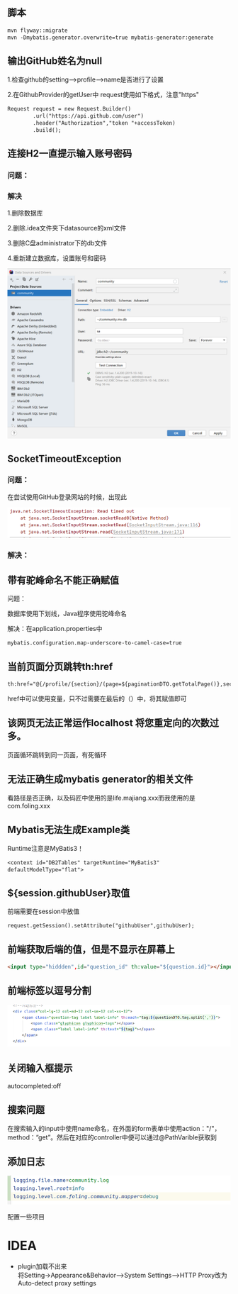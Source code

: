 ## 脚本
```shell script
mvn flyway::migrate
mvn -Dmybatis.generator.overwrite=true mybatis-generator:generate
```
## 输出GitHub姓名为null

1.检查github的setting-->profile-->name是否进行了设置

2.在GithubProvider的getUser中 request使用如下格式，注意"https"

```shell script
Request request = new Request.Builder()
        .url("https://api.github.com/user")
        .header("Authorization","token "+accessToken)
        .build();
```

## 连接H2一直提示输入账号密码

### 问题：

### 解决

1.删除数据库

2.删除.idea文件夹下datasource的xml文件

3.删除C盘administrator下的db文件

4.重新建立数据库，设置账号和密码

![image-20210721094827295](避坑记录.assets/image-20210721094827295.png)

## SocketTimeoutException

### 问题：

在尝试使用GitHub登录网站的时候，出现此

![image-20210721095538872](避坑记录.assets/image-20210721095538872.png)

### 解决：



## 带有驼峰命名不能正确赋值

问题：

数据库使用下划线，Java程序使用驼峰命名

解决：在application.properties中

```properties
mybatis.configuration.map-underscore-to-camel-case=true
```

## 当前页面分页跳转th:href

```html
th:href="@{/profile/{section}/(page=${paginationDTO.getTotalPage()},section=${section})}"
```

href中可以使用变量，只不过需要在最后的（）中，将其赋值即可

## 该网页无法正常运作localhost 将您重定向的次数过多。

页面循环跳转到同一页面，有死循环

## 无法正确生成mybatis generator的相关文件

看路径是否正确，以及码匠中使用的是life.majiang.xxx而我使用的是com.foling.xxx

## Mybatis无法生成Example类

Runtime注意是MyBatis3！

```
<context id="DB2Tables" targetRuntime="MyBatis3" defaultModelType="flat">
```

## \${session.githubUser}取值

前端需要在session中放值

```shell script
request.getSession().setAttribute("githubUser",githubUser);
```

## 前端获取后端的值，但是不显示在屏幕上

```html
<input type="hiddden",id="question_id" th:value="${question.id}"></input>
```

## 前端标签以逗号分割

![image-20210804071524389](避坑记录.assets/image-20210804071524389.png)

## 关闭输入框提示

autocompleted:off

## 搜索问题

在搜索输入的input中使用name命名，在外面的form表单中使用action："/"，method：“get”。然后在对应的controller中便可以通过@PathVarible获取到

## 添加日志

![image-20210805165008633](避坑记录.assets/image-20210805165008633.png)

配置一些项目

# IDEA
+ plugin加载不出来  
将Setting->Appearance&Behavior–>System Settings–>HTTP Proxy改为Auto-detect proxy settings